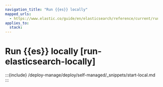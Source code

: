 ```yaml
---
navigation_title: "Run {{es}} locally"
mapped_urls:
  - https://www.elastic.co/guide/en/elasticsearch/reference/current/run-elasticsearch-locally.html
applies_to:
  stack:
---
```


# Run {{es}} locally [run-elasticsearch-locally]

:::{include} /deploy-manage/deploy/self-managed/_snippets/start-local.md
:::
